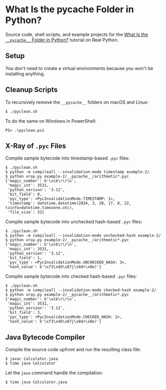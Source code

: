 # What Is the __pycache__ Folder in Python?

Source code, shell scripts, and example projects for the [What Is the `__pycache__` Folder in Python?](https://realpython.com/python-pycache/) tutorial on Real Python.

## Setup

You don't need to create a virtual environments because you won't be installing anything.

## Cleanup Scripts

To recursively remove the `__pycache__` folders on macOS and Linux:

```shell
$ ./pyclean.sh
```

To do the same on Windows in PowerShell:

```shell
PS> .\pyclean.ps1
```

## X-Ray of `.pyc` Files

Compile sample bytecode into timestamp-based `.pyc` files:

```shell
$ ./pyclean.sh
$ python -m compileall --invalidation-mode timestamp example-2/
$ python xray.py example-2/__pycache__/arithmetic*.pyc
{'magic_number': b'\xcb\r\r\n',
 'magic_int': 3531,
 'python_version': '3.12',
 'bit_field': 0,
 'pyc_type': <PycInvalidationMode.TIMESTAMP: 1>,
 'timestamp': datetime.datetime(2024, 3, 28, 17, 8, 22, tzinfo=datetime.timezone.utc),
 'file_size': 32}
```

Compile sample bytecode into unchecked hash-based `.pyc` files:

```shell
$ ./pyclean.sh
$ python -m compileall --invalidation-mode unchecked-hash example-2/
$ python xray.py example-2/__pycache__/arithmetic*.pyc
{'magic_number': b'\xcb\r\r\n',
 'magic_int': 3531,
 'python_version': '3.12',
 'bit_field': 1,
 'pyc_type': <PycInvalidationMode.UNCHECKED_HASH: 3>,
 'hash_value': b'\xf3\xdd\x87j\x8d>\x0e)'}
```

Compile sample bytecode into checked hash-based `.pyc` files:

```shell
$ ./pyclean.sh
$ python -m compileall --invalidation-mode checked-hash example-2/
$ python xray.py example-2/__pycache__/arithmetic*.pyc
{'magic_number': b'\xcb\r\r\n',
 'magic_int': 3531,
 'python_version': '3.12',
 'bit_field': 3,
 'pyc_type': <PycInvalidationMode.CHECKED_HASH: 2>,
 'hash_value': b'\xf3\xdd\x87j\x8d>\x0e)'}
```

## Java Bytecode Compiler

Compile the source code upfront and run the resulting class file:

```shell
$ javac Calculator.java
$ time java Calculator
```

Let the `java` command handle the compilation:

```shell
$ time java Calculator.java
```
